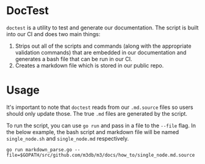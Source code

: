 # DocTest

`doctest` is a utility to test and generate our documentation. The script is built into our CI and does two main things:

1. Strips out all of the scripts and commands (along with the appropriate validation commands) that are embedded in our documentation and generates a bash file that can be run in our CI.
2. Creates a markdown file which is stored in our public repo.

# Usage

It's important to note that `doctest` reads from our `.md.source` files so users should only update those. The true `.md` files are generated by the script.

To run the script, you can use `go run` and pass in a file to the `--file` flag. In the below example, the bash script and markdown file will be named `single_node.sh` and `single_node.md` respectively.

```
go run markdown_parse.go --file=$GOPATH/src/github.com/m3db/m3/docs/how_to/single_node.md.source
```

